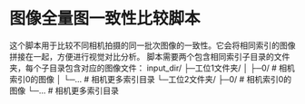 # 图像全量图一致性比较脚本
这个脚本用于比较不同相机拍摄的同一批次图像的一致性。它会将相同索引的图像拼接在一起，方便进行视觉对比分析。
脚本需要两个包含相同索引子目录的文件夹，每个子目录包含对应的图像文件：
input_dir/
├─工位1文件夹/
│  ├─0/          # 相机索引0的图像
│  └─...         # 相机更多索引目录
└─工位2文件夹/
    ├─0/          # 相机索引0的图像
    └─...         # 相机更多索引目录



